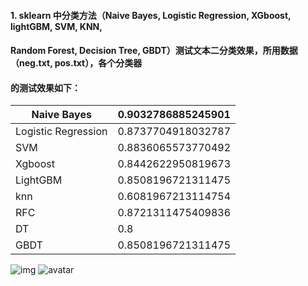 #### 1. sklearn 中分类方法（Naive Bayes, Logistic Regression, XGboost, lightGBM, SVM, KNN, 
####   Random Forest, Decision Tree, GBDT）测试文本二分类效果，所用数据（neg.txt, pos.txt），各个分类器
####   的测试效果如下：
 Naive Bayes | 0.9032786885245901|
---|---|
 Logistic Regression| 0.8737704918032787|
 SVM|0.8836065573770492
 Xgboost|0.8442622950819673
 LightGBM|0.8508196721311475
 knn|0.6081967213114754
 RFC|0.8721311475409836
 DT|0.8
 GBDT|0.8508196721311475
 
 ![img](G:\PyProjects\AlgorithmLearning\SklearnTextClassify\data\result.png)
 ![avatar](G:\PyProjects\AlgorithmLearning\SklearnTextClassify\data\result.png)